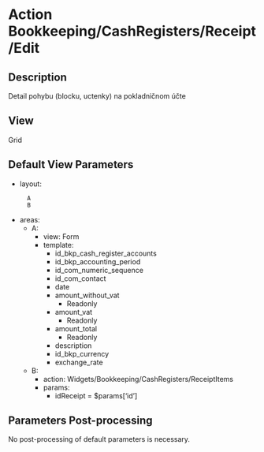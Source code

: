# Action Bookkeeping/CashRegisters/Receipt/Edit

## Description

Detail pohybu (blocku, uctenky) na pokladničnom účte

## View

Grid

## Default View Parameters

* layout:
  ```
    A
    B
  ```
* areas:
  * A:
    * view: Form
    * template:
      * id_bkp_cash_register_accounts
      * id_bkp_accounting_period
      * id_com_numeric_sequence
      * id_com_contact
      * date
      * amount_without_vat
        * Readonly
      * amount_vat
        * Readonly
      * amount_total
        * Readonly
      * description
      * id_bkp_currency
      * exchange_rate
  * B:
    * action: Widgets/Bookkeeping/CashRegisters/ReceiptItems
    * params:
      * idReceipt = $params[‘id’]

## Parameters Post-processing

No post-processing of default parameters is necessary.
